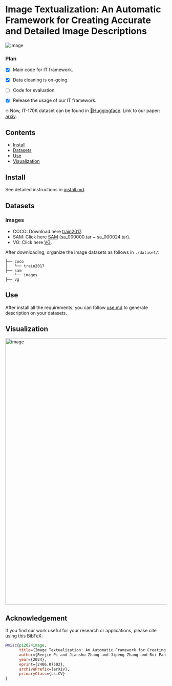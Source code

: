 # Image Textualization: An Automatic Framework for Creating Accurate and Detailed Image Descriptions
![image](https://github.com/sterzhang/image-textualization/assets/119802220/c72ff11a-2b39-4e20-88b5-d3f0d8f9eb42)

### Plan
- [x] Main code for IT framework.
- [x] Data cleaning is on-going. 
- [ ] Code for evaluation.
- [x] Release the usage of our IT framework.


🔥 Now, IT-170K dataset can be found in [🤗Huggingface](https://huggingface.co/datasets/Sterzhang/image-textualization/). Link to our paper: [arxiv](https://arxiv.org/pdf/2406.07502).

## Contents
- [Install](#install)
- [Datasets](#datasets)
- [Use](#use)
- [Visualization](#visualization)

## Install
See detailed instructions in [install.md](https://github.com/sterzhang/image-textualization/blob/main/docs/install.md).

## Datasets
### Images
- COCO: Download here [train2017](http://images.cocodataset.org/zips/train2017.zip). 
- SAM: Click here [SAM](https://ai.meta.com/datasets/segment-anything-downloads/) (sa_000000.tar ~ sa_000024.tar).
- VG: Click here [VG](https://homes.cs.washington.edu/~ranjay/visualgenome/api.html).

After downloading, organize the image datasets as follows in `./dataset/`:
```
├── coco
│   └── train2017
├── sam
    └── images
├── vg
```

## Use
After install all the requirements, you can follow [use.md](https://github.com/sterzhang/image-textualization/blob/main/docs/use.md) to generate description on your datasets.


## Visualization
<img width="833" alt="image" src="https://github.com/sterzhang/image-textualization/assets/119802220/9562860a-96b6-4253-9305-d133161eea70">


## Acknowledgement

If you find our work useful for your research or applications, please cite using this BibTeX:
```bibtex
@misc{pi2024image,
      title={Image Textualization: An Automatic Framework for Creating Accurate and Detailed Image Descriptions}, 
      author={Renjie Pi and Jianshu Zhang and Jipeng Zhang and Rui Pan and Zhekai Chen and Tong Zhang},
      year={2024},
      eprint={2406.07502},
      archivePrefix={arXiv},
      primaryClass={cs.CV}
}
```
